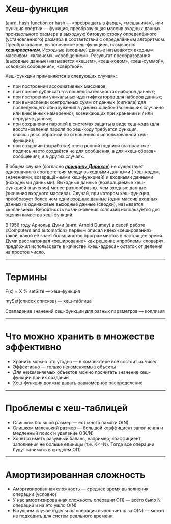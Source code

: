 # Хеш-функция

(англ. hash function от hash — «превращать в фарш», «мешанина»), или функция свёртки — функция, преобразующая массив
входных данных
произвольного размера в выходную битовую строку определённого (установленного) размера в соответствии с определённым
алгоритмом.
Преобразование, выполняемое хеш-функцией, называется **_хешированием_**. Исходные (входные) данные называются входным
массивом, «ключом»,
«сообщением». Результат преобразования (выходные данные) называется «хешем», «хеш-кодом», «хеш-суммой», «сводкой
сообщения», «свёрткой».

Хеш-функции применяются в следующих случаях:

- при построении ассоциативных массивов;
- при поиске дубликатов в последовательностях наборов данных;
- при построении уникальных идентификаторов для наборов данных;
- при вычислении контрольных сумм от данных (сигнала) для последующего обнаружения в данных ошибок (возникших случайно
  или внесённых намеренно), возникающих при хранении и / или передаче данных;
- при сохранении паролей в системах защиты в виде хеш-кода (для восстановления пароля по хеш-коду требуется функция,
  являющаяся обратной по отношению к использованной хеш-функции);
- при создании (выработке) электронной подписи (на практике подпись часто создаётся не для сообщения, а для «хеш-образа»
  сообщения);
  и в других случаях.

В общем случае (согласно [**_принципу Дирихле_**](https://ru.wikipedia.org/wiki/Принцип_Дирихле_(комбинаторика))) не существует однозначного соответствия между выходными данными (
хеш-кодом, значениями, возвращёнными хеш-функцией)
и входными данными (исходными данными).
Выходные данные (возвращаемые хеш-функцией значения) менее разнообразны, чем входные данные (значения входного массива).
Случай, при котором хеш-функция преобразует более чем одни входные данные (один массив входных данных) в одинаковые
выходные данные (сводки), называется «коллизией».
Вероятность возникновения коллизий используется для оценки качества хеш-функций.

В 1956 году Арнольд Думи (англ. Arnold Dumey) в своей работе «Computers and automation» первым описал идею «хеширования»
такой,
какой её знает большинство программистов в настоящее время. Думи рассматривал «хеширование» как решение «проблемы
словаря»,
предложил использовать в качестве «хеш-адреса» остаток от деления на простое число.

***

# Термины

F(x) = X % setSize — хеш-функция

mySet(список списков) — хеш-таблица

Совпадение значений хеш-функции для разных параметров — коллизия
***

# Что можно хранить в множестве эффективно

- Хранить можно что угодно — в компьютере всё состоит из чисел
- Эффективно — только неизменяемые объекты
- Для неизменяемых объектов можно посчитать значение хеш-функции при их создании
- Хеш-функция должна давать равномерное распределение

***

# Проблемы с хеш-таблицей

- Слишком большой размер — ест много памяти O(N)
- Слишком маленький размер — большой коэффициент заполнения и медленный поиск и удаление O(K/N)
- Хочется иметь разумный баланс, например, коэффициент заполнения не больше единицы (т.е. K<=N).
  Тогда все операции будут занимать в среднем O(1)

***

# Амортизированная сложность

- Амортизированная сложность — среднее время выполнения операции (условно)
- У нас амортизированная сложность операции O(1) — всего было N операций и на это ушло O(N)
- В худшем случае отдельная операция выполняется за O(N) — может не подходить для систем реального времени 
